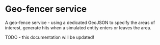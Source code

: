 # Geo-fencer service
A geo-fence service - using a dedicated GeoJSON to specify the areas of interest, generate hits when a simulated entity enters or leaves the area.



TODO - this documentation will be updated!



